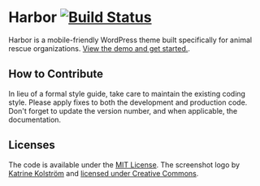 # Harbor [![Build Status](https://travis-ci.org/cferdinandi/harbor-wp-theme.svg)](https://travis-ci.org/cferdinandi/harbor-wp-theme)

Harbor is a mobile-friendly WordPress theme built specifically for animal rescue organizations. [View the demo and get started.](http://harbor.gomakethings.com).



## How to Contribute

In lieu of a formal style guide, take care to maintain the existing coding style. Please apply fixes to both the development and production code. Don't forget to update the version number, and when applicable, the documentation.



## Licenses

The code is available under the [MIT License](LICENSE.md). The screenshot logo by [Katrine Kolström](https://thenounproject.com/search/?q=harbor&i=155968) and [licensed under Creative Commons](http://creativecommons.org/licenses/by/3.0/us/).
